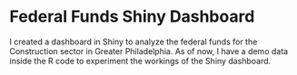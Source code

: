 # Federal Funds Shiny Dashboard

I created a dashboard in Shiny to analyze the federal funds for the Construction sector in Greater Philadelphia. As of now, I have a demo data inside the R code to experiment the workings of the Shiny dashboard. 
